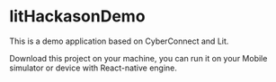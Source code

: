 # litHackasonDemo
This is a demo application based on CyberConnect and Lit.

Download this project on your machine, you can run it on your Mobile simulator or device with React-native engine.
